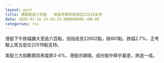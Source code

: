 ```yaml
---
layout: post
title: 港股跌逾六百點   恒指考驗早前低位22519支持
date: 2020-03-18 14:26:29.000000000 +08:00
categories: rss
---
```


港股下午跌幅擴大至逾六百點，恒指低見22602點，跌661點，跌幅2.7%，正考驗上周五低位22519點支持。

美股三大指數期貨再度跌3-4%，港股亦跟隨，成份股中舜宇最差，跌逾一成。
